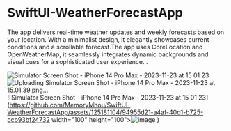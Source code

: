 # SwiftUI-WeatherForecastApp
The app delivers real-time weather updates and weekly forecasts based on your location. With a minimalist design, it elegantly showcases current conditions and a scrollable forecast.The app uses CoreLocation and OpenWeatherMap, it seamlessly integrates dynamic backgrounds and visual cues for a sophisticated user experience.
.

![Simulator Screen Shot - iPhone 14 Pro Max - 2023-11-23 at 15 01 23](https://github.com/MemoryMhou/SwiftUI-WeatherForecastApp/assets/125181104/d69b1a0f-c87a-4ee4-80c7-e0df99768628)
![Uploading Simulator Screen Shot - iPhone 14 Pro Max - 2023-11-23 at 15.01.39.png…]()
![Simulator Screen Shot - iPhone 14 Pro Max - 2023-11-23 at 15 01 23](https://github.com/MemoryMhou/SwiftUI-WeatherForecastApp/assets/125181104/94955d21-a4af-40d1-b725-ccb93bf24732 width="100" height="100">![image](https://github.com/MemoryMhou/SwiftUI-WeatherForecastApp/assets/125181104/edb0d2f3-1c0e-4ea7-bbaf-5f4cf27c7dd5)
)

